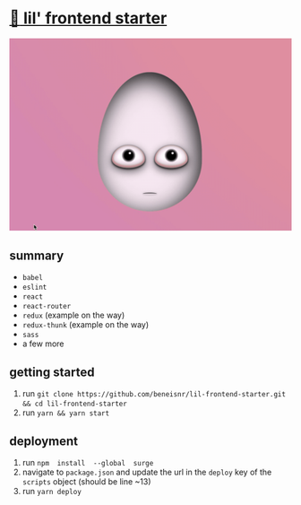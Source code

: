 #  [:egg: lil' frontend starter](https://lil-frontend-starter.surge.sh/)
![egg](demo.gif)
## summary
 - `babel`
 - `eslint`
 - `react`
 - `react-router`
 - `redux` (example on the way)
 - `redux-thunk` (example on the way)
 - `sass`
 - a few more

## getting started

 1. run `git clone https://github.com/beneisnr/lil-frontend-starter.git && cd lil-frontend-starter`
 2. run `yarn && yarn start`

## deployment
 1. run `npm  install  --global  surge`
 2. navigate to `package.json` and update the url in the `deploy` key of the `scripts` object (should be line ~13)
 3. run `yarn deploy`

